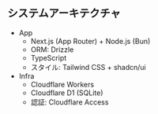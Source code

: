 ## システムアーキテクチャ

- App
  - Next.js (App Router) + Node.js (Bun)
  - ORM: Drizzle
  - TypeScript
  - スタイル: Tailwind CSS + shadcn/ui
- Infra
  - Cloudflare Workers
  - Cloudflare D1 (SQLite)
  - 認証: Cloudflare Access
